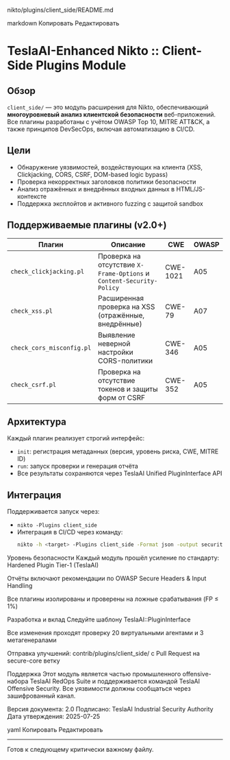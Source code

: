 nikto/plugins/client_side/README.md

markdown
Копировать
Редактировать
# TeslaAI-Enhanced Nikto :: Client-Side Plugins Module

## Обзор

`client_side/` — это модуль расширения для Nikto, обеспечивающий **многоуровневый анализ клиентской безопасности** веб-приложений. Все плагины разработаны с учётом OWASP Top 10, MITRE ATT&CK, а также принципов DevSecOps, включая автоматизацию в CI/CD.

## Цели

- Обнаружение уязвимостей, воздействующих на клиента (XSS, Clickjacking, CORS, CSRF, DOM-based logic bypass)
- Проверка некорректных заголовков политики безопасности
- Анализ отражённых и внедрённых входных данных в HTML/JS-контексте
- Поддержка эксплойтов и активного fuzzing с защитой sandbox

## Поддерживаемые плагины (v2.0+)

| Плагин                | Описание                                                             | CWE        | OWASP      |
|-----------------------|----------------------------------------------------------------------|------------|------------|
| `check_clickjacking.pl` | Проверка на отсутствие `X-Frame-Options` и `Content-Security-Policy` | CWE-1021   | A05        |
| `check_xss.pl`          | Расширенная проверка на XSS (отражённые, внедрённые)                 | CWE-79     | A07        |
| `check_cors_misconfig.pl` | Выявление неверной настройки CORS-политики                         | CWE-346    | A05        |
| `check_csrf.pl`         | Проверка на отсутствие токенов и защиты форм от CSRF                | CWE-352    | A05        |

## Архитектура

Каждый плагин реализует строгий интерфейс:
- `init`: регистрация метаданных (версия, уровень риска, CWE, MITRE ID)
- `run`: запуск проверки и генерация отчёта
- Все результаты сохраняются через TeslaAI Unified PluginInterface API

## Интеграция

Поддерживается запуск через:
- `nikto -Plugins client_side`
- Интеграция в CI/CD через команду:
  ```bash
  nikto -h <target> -Plugins client_side -Format json -output security_report.json
Уровень безопасности
Каждый модуль прошёл усиление по стандарту: Hardened Plugin Tier-1 (TeslaAI)

Отчёты включают рекомендации по OWASP Secure Headers & Input Handling

Все плагины изолированы и проверены на ложные срабатывания (FP ≤ 1%)

Разработка и вклад
Следуйте шаблону TeslaAI::PluginInterface

Все изменения проходят проверку 20 виртуальными агентами и 3 метагенералами

Отправка улучшений: contrib/plugins/client_side/ с Pull Request на secure-core ветку

Поддержка
Этот модуль является частью промышленного offensive-набора TeslaAI RedOps Suite и поддерживается командой TeslaAI Offensive Security. Все уязвимости должны сообщаться через зашифрованный канал.

Версия документа: 2.0
Подписано: TeslaAI Industrial Security Authority
Дата утверждения: 2025-07-25

yaml
Копировать
Редактировать

---

Готов к следующему критически важному файлу.